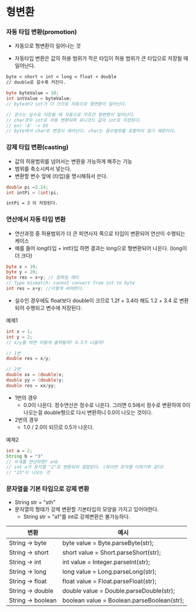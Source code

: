 # 형변환



### 자동 타입 변환(promotion)

- 자동으로 형변환이 일어나는 것

- 자동타입 변환은 값의 허용 범위가 작은 타입이 허용 범위가 큰 타입으로 저장될 때 일어난다.

```markdown
byte < short < int < long < float < double
// double로 갈수록 커진다.
```

```java
byte byteValue = 10;
int intValue = byteValue;
// byte보다 int가 더 크므로 자동으로 형변환이 일어난다.

// 정수는 실수로 저장될 때 자동으로 무조건 형변환이 일어난다.
// char경우 int로 자동 변환되며 유니코드 값이 int로 저장된다.
// ex) 'A' -> 65
// byte에서 char로 변경시 에러난다. char는 음수범위를 포함하지 않기 때문이다.
```



### 강제 타입 변환(casting)

- 값의 허용범위를 넘어서는 변환을 가능하게 해주는 기능
- 범위를 축소시켜서 넣는다.
- 변환할 변수 앞에 (타입)을 명시해줘서 쓴다.

```java
double pi =3.14;
int intPi = (int)pi;
```

```markdown
intPi = 3 이 저장된다.
```





### 연산에서 자동 타입 변환

- 연산과정 중 허용범위가 더 큰 피연사자 쪽으로 타입이 변환되어 연산이 수행되는 케이스
- 예를 들어 long타입 + int타입 하면 결과는 long으로 형변환되어 나온다. (long이 더 크다)

```java
byte x = 10;
byte y = 20;
byte res = x+y; // 컴파일 에러
// Type mismatch: cannot convert from int to byte
int res = x+y; //이렇게 써야한다.
```

- 실수인 경우에도 float보다 double이 크므로 1.2f + 3.4라 해도 1.2 + 3.4 로 변환되어 수행되고 변수에 저장된다.



예제1

```java
int x = 1;
int y = 2;
// x/y를 하면 어떻게 출력될까? 0.5가 나올까?

// 1번
double res = x/y; 

// 2번
double xx = (double)x;
double yy = (double)y;
double res = xx/yy;
```

- 1번의 경우
  - 0.0이 나온다. 정수연산은 정수로 나온다. 그러면 0.5에서 정수로 변환하여 0이 나오는걸 double형으로 다시 변환하니 0.0이 나오는 것이다.
- 2번의 경우
  - 1.0 / 2.0이 되므로 0.5가 나온다.



예제2

```java
int a = 2;
String b = "3"
// 두개를 연산하면? a+b
// int a가 문자열 "2"로 변환되어 결합된다. (파이썬 문자열 더하기와 같다)
// "23"이 나오는 것
```



### 문자열을 기본 타입으로 강제 변환

- String str = "sth"
- 문자열의 형태가 강제 변환할 기본타입의 모양을 가지고 있어야한다.
  - String str = "a1"를 int로 강제변환은 불가능하다.

| 변환              | 예시                                       |
| ----------------- | ------------------------------------------ |
| String -> byte    | byte value = Byte.parseByte(str);          |
| String -> short   | short value = Short.parseShort(str);       |
| String -> int     | int value = Integer.parseInt(str);         |
| String -> long    | long value = Long.parseLong(str);          |
| String -> float   | float value = Float.parseFloat(str);       |
| String -> double  | double value = Double.parseDouble(str);    |
| String -> boolean | boolean value = Boolean.parseBoolean(str); |







